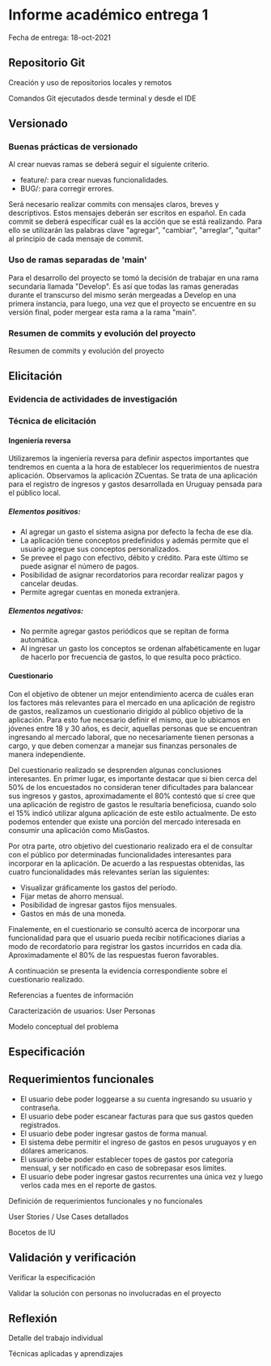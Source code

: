 # Informe académico entrega 1
Fecha de entrega: 18-oct-2021

## Repositorio Git

Creación y uso de repositorios locales y remotos

Comandos Git ejecutados desde terminal y desde el IDE

## Versionado

### Buenas prácticas de versionado

Al crear nuevas ramas se deberá seguir el siguiente criterio. 

 <ul><li>feature/<nombre>: para crear nuevas funcionalidades.</li><li>BUG/<nombre>: para corregir errores.</li></ul>

Será necesario realizar commits con mensajes claros, breves y descriptivos. Estos mensajes deberán ser escritos en español. En cada commit se deberá especificar cuál es la acción que se está realizando. Para ello se utilizarán las palabras clave "agregar", "cambiar", "arreglar", "quitar" al principio de cada mensaje de commit.

### Uso de ramas separadas de 'main'

Para el desarrollo del proyecto se tomó la decisión de trabajar en una rama secundaria llamada "Develop". Es así que todas las ramas generadas durante el transcurso del mismo serán mergeadas a Develop en una primera instancia, para luego, una vez que el proyecto se encuentre en su versión final, poder mergear esta rama a la rama "main".

### Resumen de commits y evolución del proyecto

Resumen de commits y evolución del proyecto

## Elicitación

### Evidencia de actividades de investigación

### Técnica de elicitación
#### Ingeniería reversa

Utilizaremos la ingeniería reversa para definir aspectos importantes que tendremos en cuenta a la hora de establecer los requerimientos de nuestra aplicación. Observamos la aplicación ZCuentas. Se trata de una aplicación para el registro de ingresos y gastos desarrollada en Uruguay pensada para el público local.

##### Elementos positivos:
<ul><li>Al agregar un gasto el sistema asigna por defecto la fecha de ese día.</li><li>La aplicación tiene conceptos predefinidos y además permite que el usuario agregue sus conceptos personalizados.</li><li>Se prevee el pago con efectivo, débito y crédito. Para este último se puede asignar el número de pagos.</li><li>Posibilidad de asignar recordatorios para recordar realizar pagos y cancelar deudas.</li><li>Permite agregar cuentas en moneda extranjera.</li></ul>
	
##### Elementos negativos:

<ul><li>No permite agregar gastos periódicos que se repitan de forma automática.</li><li>Al ingresar un gasto los conceptos se ordenan alfabéticamente en lugar de hacerlo por frecuencia de gastos, lo que resulta poco práctico.</li></ul>

#### Cuestionario

Con el objetivo de obtener un mejor entendimiento acerca de cuáles eran los factores más relevantes para el mercado en una aplicación de registro de gastos, realizamos un cuestionario dirigido al público objetivo de la aplicación. Para esto fue necesario definir el mismo, que lo ubicamos en jóvenes entre 18 y 30 años, es decir, aquellas personas que se encuentran ingresando al mercado laboral, que no necesariamente tienen personas a cargo, y que deben comenzar a manejar sus finanzas personales de manera independiente. 

Del cuestionario realizado se desprenden algunas conclusiones interesantes. En primer lugar, es importante destacar que si bien cerca del 50% de los encuestados no consideran tener dificultades para balancear sus ingresos y gastos, aproximadamente el 80% contestó que sí cree que una aplicación de registro de gastos le resultaría beneficiosa, cuando solo el 15% indicó utilizar alguna aplicación de este estilo actualmente. De esto podemos entender que existe una porción del mercado interesada en consumir una aplicación como MisGastos. 

Por otra parte, otro objetivo del cuestionario realizado era el de consultar con el público por determinadas funcionalidades interesantes para incorporar en la aplicación. De acuerdo a las respuestas obtenidas, las cuatro funcionalidades más relevantes serían las siguientes:

 <ul><li>Visualizar gráficamente los gastos del período.</li><li>Fijar metas de ahorro mensual.</li><li>Posibilidad de ingresar gastos fijos mensuales.</li><li>Gastos en más de una moneda.</li></ul>

Finalemente, en el cuestionario se consultó acerca de incorporar una funcionalidad para que el usuario pueda recibir notificaciones diarias a modo de recordatorio para registrar los gastos incurridos en cada día. Aproximadamente el 80% de las respuestas fueron favorables. 

A continuación se presenta la evidencia correspondiente sobre el cuestionario realizado. 

Referencias a fuentes de información

Caracterización de usuarios: User Personas

Modelo conceptual del problema

## Especificación

## Requerimientos funcionales

<ul><li>El usuario debe poder loggearse a su cuenta ingresando su usuario y contraseña.</li><li>El usuario debe poder escanear facturas para que sus gastos queden registrados.</li><li>El usuario debe poder ingresar gastos de forma manual.</li><li>El sistema debe permitir el ingreso de gastos en pesos uruguayos y en dólares americanos.</li><li>El usuario debe poder establecer topes de gastos por categoría mensual, y ser notificado en caso de sobrepasar esos límites.</li><li>El usuario debe poder ingresar gastos recurrentes una única vez y luego verlos cada mes en el reporte de gastos.</li></ul>

Definición de requerimientos funcionales y no funcionales

User Stories / Use Cases detallados

Bocetos de IU

## Validación y verificación

Verificar la especificación

Validar la solución con personas no involucradas en el proyecto

## Reflexión

Detalle del trabajo individual

Técnicas aplicadas y aprendizajes



